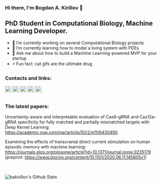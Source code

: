 <!--
**bakirillov/bakirillov** is a ✨ _special_ ✨ repository because its `README.md` (this file) appears on your GitHub profile.

Here are some ideas to get you started:

- 🔭 I’m currently working on ...
- 🌱 I’m currently learning ...
- 👯 I’m looking to collaborate on ...
- 🤔 I’m looking for help with ...
- 💬 Ask me about ...
- 📫 How to reach me: ...
- 😄 Pronouns: ...
- ⚡ Fun fact: ...
-->


### Hi there, I'm Bogdan A. Kirillov 👋

## PhD Student in Computational Biology, Machine Learning Developer.
- 🔭 I’m currently working on several Computational Biology projects
- 🌱 I’m currently learning how to model a living system with PDEs
- 💬 Ask me about how to build a Machine Learning-powered MVP for your startup
- ⚡ Fun fact: cat gifs are the ultimate drug

### Contacts and links:

[<img align="left" alt="bakirillov | CV" width="22px" src="https://w7.pngwing.com/pngs/830/659/png-transparent-documents-logo-computer-icons-document-management-system-documents-miscellaneous-angle-text.png" />][cv]
[<img align="left" alt="bakirillov | Twitter" width="22px" src="https://cdn.jsdelivr.net/npm/simple-icons@v3/icons/twitter.svg" />][twitter]
[<img align="left" alt="bakirillov | Telegram" width="22px" src="https://upload.wikimedia.org/wikipedia/commons/8/82/Telegram_logo.svg" />][telegram]
[<img align="left" alt="bakirillov | Scholar" width="22px" src="https://upload.wikimedia.org/wikipedia/commons/c/c7/Google_Scholar_logo.svg" />][scholar]
[<img align="left" alt="bakirillov | Instagram" width="22px" src="https://cdn.jsdelivr.net/npm/simple-icons@v3/icons/instagram.svg" />][instagram]

<br />
<br />

### The latest papers:

Uncertainty-aware and interpretable evaluation of Cas9–gRNA and Cas12a–gRNA specificity for fully matched and partially mismatched targets with Deep Kernel Learning: https://academic.oup.com/nar/article/50/2/e11/6430490     

Examining the effects of transcranial direct current stimulation on human episodic memory with machine learning: https://journals.plos.org/plosone/article?id=10.1371/journal.pone.0235179 (preprint: https://www.biorxiv.org/content/10.1101/2020.06.11.145805v1)



<br />
<br />


<img align="left" alt="bakirillov's Github Stats" src="https://github-readme-stats.vercel.app/api?username=bakirillov&show_icons=true&hide_border=true" />

[cv]: https://bakirillov.github.io/
[twitter]: https://twitter.com/KotekLapke
[telegram]: https://t.me/k0t3k_l4pk3
[instagram]: https://www.instagram.com/8k1r1ll0v/
[scholar]: https://scholar.google.ru/citations?user=XRmTPksAAAAJ&hl=ru
